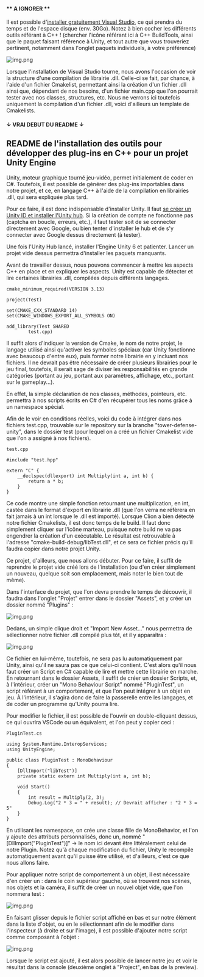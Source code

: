 #### ** A IGNORER **

Il est possible d'[installer gratuitement Visual Studio](https://visualstudio.microsoft.com/fr/downloads/), ce qui prendra du temps et de l'espace disque (env. 30Go). Notez à bien cocher les différents outils référant à C++ ! (chercher l'icône référant ici à C++ BuildTools, ainsi que le paquet faisant référence à Unity, et tout autre que vous trouveriez pertinent, notamment dans l'onglet paquets individuels, à votre préférence)

![img.png](paquets-visual-studio.png)

Lorsque l'installation de Visual Studio tourne, nous avons l'occasion de voir la structure d'une compilation de librairie .dll. Celle-ci se fait, par chance, à l'aide d'un fichier Cmakelist, permettant ainsi la création d'un fichier .dll ainsi que, dépendant de nos besoins, d'un fichier main.cpp que l'on pourrait tester avec nos classes, structures, etc. Nous ne verrons ici toutefois uniquement la compilation d'un fichier .dll, voici d'ailleurs un template de Cmakelists.

#### ↓ VRAI DEBUT DU README ↓

## README de l'installation des outils pour développer des plug-ins en C++ pour un projet Unity Engine

Unity, moteur graphique tourné jeu-vidéo, permet initialement de coder en C#. Toutefois, il est possible de générer des plug-ins importables dans notre projet, et ce, en langage C++ à l'aide de la compilation en librairies .dll, qui sera expliquée plus tard.

Pour ce faire, il est donc indispensable d'installer Unity. Il faut [se créer un Unity ID et installer l'Unity hub](https://unity.com/fr). Si la création de compte ne fonctionne pas (captcha en boucle, erreurs, etc.), il faut tester soit de se connecter directement avec Google, ou bien tenter d'installer le hub et de s'y connecter avec Google dessus directement (à tester).

Une fois l'Unity Hub lancé, installer l'Engine Unity 6 et patienter. Lancer un projet vide dessus permettra d'installer les paquets manquants.

Avant de travailler dessus, nous pouvons commencer à mettre les aspects C++ en place et en expliquer les aspects. Unity est capable de détecter et lire certaines librairies .dll, compilées depuis différents langages.

```
cmake_minimum_required(VERSION 3.13)

project(Test)

set(CMAKE_CXX_STANDARD 14)
set(CMAKE_WINDOWS_EXPORT_ALL_SYMBOLS ON)

add_library(Test SHARED
        test.cpp)
```

Il suffit alors d'indiquer la version de Cmake, le nom de notre projet, le langage utilisé ainsi qu'activer les symboles spéciaux (car Unity fonctionne avec beaucoup d'entre eux), puis former notre librairie en y incluant nos fichiers. Il ne devrait pas être nécessaire de créer plusieurs librairies pour le jeu final, toutefois, il serait sage de diviser les responsabilités en grande catégories (portant au jeu, portant aux paramètres, affichage, etc., portant sur le gameplay...).

En effet, la simple déclaration de nos classes, méthodes, pointeurs, etc. permettra à nos scripts écrits en C# d'en récupérer tous les noms grâce à un namespace spécial.

Afin de le voir en conditions réelles, voici du code à intégrer dans nos fichiers test.cpp, trouvable sur le repository sur la branche "tower-defense-unity", dans le dossier test (pour lequel on a créé un fichier Cmakelist vide que l'on a assigné à nos fichiers).

```
test.cpp

#include "test.hpp"

extern "C" {
    __declspec(dllexport) int Multiply(int a, int b) {
        return a * b;
    }
}
```

Ce code montre une simple fonction retournant une multiplication, en int, castée dans le format d'export en librairie .dll (que l'on verra ne réfèrera en fait jamais à un int lorsque le .dll est importé). Lorsque Clion a bien détecté notre fichier Cmakelists, il est donc temps de le build. Il faut donc simplement cliquer sur l'icône marteau, puisque notre build ne va pas engendrer la création d'un exécutable. Le résultat est retrouvable à l'adresse "cmake-build-debug/libTest.dll", et ce sera ce fichier précis qu'il faudra copier dans notre projet Unity.

Ce projet, d'ailleurs, que nous allons débuter. Pour ce faire, il suffit de reprendre le projet vide créé lors de l'installation (ou d'en créer simplement un nouveau, quelque soit son emplacement, mais noter le bien tout de même).

Dans l'interface du projet, que l'on devra prendre le temps de découvrir, il faudra dans l'onglet "Projet" entrer dans le dossier "Assets", et y créer un dossier nommé "Plugins" :

![img.png](dossiers-unity.png)

Dedans, un simple clique droit et "Import New Asset..." nous permettra de sélectionner notre fichier .dll compilé plus tôt, et il y apparaîtra :

![img.png](import-plugin-unity.png)

Ce fichier en lui-même, toutefois, ne sera pas lu automatiquement par Unity, ainsi qu'il ne saura pas ce que celui-ci contient. C'est alors qu'il nous faut créer un Script en C# capable de lire et mettre cette librairie en marche. En retournant dans le dossier Assets, il suffit de créer un dossier Scripts, et, à l'intérieur, créer un "Mono Behaviour Script" nommé "PluginTest", un script référant à un comportement, et que l'on peut intégrer à un objet en jeu. À l'intérieur, il s'agira donc de faire la passerelle entre les langages, et de coder un programme qu'Unity pourra lire.

Pour modifier le fichier, il est possible de l'ouvrir en double-cliquant dessus, ce qui ouvrira VSCode ou un équivalent, et l'on peut y copier ceci :

```
PluginTest.cs

using System.Runtime.InteropServices;
using UnityEngine;

public class PluginTest : MonoBehaviour
{
    [DllImport("libTest")]
    private static extern int Multiply(int a, int b);

    void Start()
    {
        int result = Multiply(2, 3);
        Debug.Log("2 * 3 = " + result); // Devrait afficher : "2 * 3 = 5"
    }
}
```

En utilisant les namespace, on crée une classe fille de MonoBehavior, et l'on y ajoute des attributs personnalisés, donc un, nommé "[DllImport("PluginTest")]" -> le nom ici devant être littéralement celui de notre Plugin. Notez qu'à chaque modification du fichier, Unity le recompile automatiquement avant qu'il puisse être utilisé, et d'ailleurs, c'est ce que nous allons faire.

Pour appliquer notre script de comportement à un objet, il est nécessaire d'en créer un : dans le coin supérieur gauche, où se trouvent nos scènes, nos objets et la caméra, il suffit de créer un nouvel objet vide, que l'on nommera test :

![img.png](creation-objet-test-unity.png)

En faisant glisser depuis le fichier script affiché en bas et sur notre élément dans la liste d'objet, ou en le sélectionnant afin de le modifier dans l'inspecteur (à droite et sur l'image), il est possible d'ajouter notre script comme composant à l'objet :

![img.png](script-sur-objet-unity.png)

Lorsque le script est ajouté, il est alors possible de lancer notre jeu et voir le résultat dans la console (deuxième onglet à "Project", en bas de la preview).